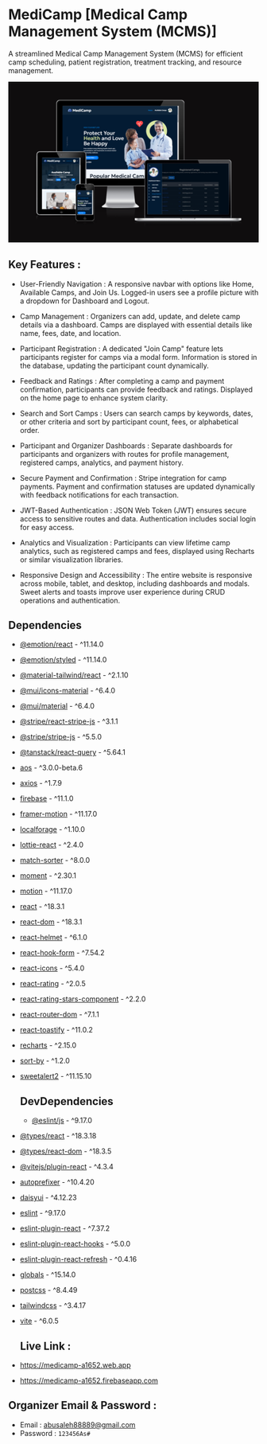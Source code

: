 # MediCamp [Medical Camp Management System (MCMS)]

A streamlined Medical Camp Management System (MCMS) for efficient camp scheduling, patient registration, treatment tracking, and resource management.




![Alt text](https://github.com/abusaleh123/MediCamp-Client/blob/5b8c10e2681e94c76d8ee60b50c762aa3528fe8d/Screenshot%202025-01-30%20080752.png)



## Key Features :

- User-Friendly Navigation : 
A responsive navbar with options like Home, Available Camps, and Join Us. Logged-in users see a profile picture with a dropdown for Dashboard and Logout.
-  Camp Management :
Organizers can add, update, and delete camp details via a dashboard. Camps are displayed with essential details like name, fees, date, and location.
- Participant Registration :
A dedicated "Join Camp" feature lets participants register for camps via a modal form. Information is stored in the database, updating the participant count dynamically.

- Feedback and Ratings :
After completing a camp and payment confirmation, participants can provide feedback and ratings. Displayed on the home page to enhance system clarity.

- Search and Sort Camps :
Users can search camps by keywords, dates, or other criteria and sort by participant count, fees, or alphabetical order.

- Participant and Organizer Dashboards :
Separate dashboards for participants and organizers with routes for profile management, registered camps, analytics, and payment history.

- Secure Payment and Confirmation :
Stripe integration for camp payments. Payment and confirmation statuses are updated dynamically with feedback notifications for each transaction.

- JWT-Based Authentication :
JSON Web Token (JWT) ensures secure access to sensitive routes and data. Authentication includes social login for easy access.

- Analytics and Visualization :
Participants can view lifetime camp analytics, such as registered camps and fees, displayed using Recharts or similar visualization libraries.

- Responsive Design and Accessibility :
The entire website is responsive across mobile, tablet, and desktop, including dashboards and modals. Sweet alerts and toasts improve user experience during CRUD operations and authentication.


## Dependencies


- [@emotion/react](https://www.npmjs.com/package/@emotion/react) - ^11.14.0
- [@emotion/styled](https://www.npmjs.com/package/@emotion/styled) - ^11.14.0
- [@material-tailwind/react](https://www.npmjs.com/package/@material-tailwind/react) - ^2.1.10
- [@mui/icons-material](https://www.npmjs.com/package/@mui/icons-material) - ^6.4.0
- [@mui/material](https://www.npmjs.com/package/@mui/material) - ^6.4.0
- [@stripe/react-stripe-js](https://www.npmjs.com/package/@stripe/react-stripe-js) - ^3.1.1
- [@stripe/stripe-js](https://www.npmjs.com/package/@stripe/stripe-js) - ^5.5.0
- [@tanstack/react-query](https://www.npmjs.com/package/@tanstack/react-query) - ^5.64.1
- [aos](https://www.npmjs.com/package/aos) - ^3.0.0-beta.6
- [axios](https://www.npmjs.com/package/axios) - ^1.7.9
- [firebase](https://www.npmjs.com/package/firebase) - ^11.1.0
- [framer-motion](https://www.npmjs.com/package/framer-motion) - ^11.17.0
- [localforage](https://www.npmjs.com/package/localforage) - ^1.10.0
- [lottie-react](https://www.npmjs.com/package/lottie-react) - ^2.4.0
- [match-sorter](https://www.npmjs.com/package/match-sorter) - ^8.0.0
- [moment](https://www.npmjs.com/package/moment) - ^2.30.1
- [motion](https://www.npmjs.com/package/motion) - ^11.17.0
- [react](https://www.npmjs.com/package/react) - ^18.3.1
- [react-dom](https://www.npmjs.com/package/react-dom) - ^18.3.1
- [react-helmet](https://www.npmjs.com/package/react-helmet) - ^6.1.0
- [react-hook-form](https://www.npmjs.com/package/react-hook-form) - ^7.54.2
- [react-icons](https://www.npmjs.com/package/react-icons) - ^5.4.0
- [react-rating](https://www.npmjs.com/package/react-rating) - ^2.0.5
- [react-rating-stars-component](https://www.npmjs.com/package/react-rating-stars-component) - ^2.2.0
- [react-router-dom](https://www.npmjs.com/package/react-router-dom) - ^7.1.1
- [react-toastify](https://www.npmjs.com/package/react-toastify) - ^11.0.2
- [recharts](https://www.npmjs.com/package/recharts) - ^2.15.0
- [sort-by](https://www.npmjs.com/package/sort-by) - ^1.2.0
- [sweetalert2](https://www.npmjs.com/package/sweetalert2) - ^11.15.10


  ## DevDependencies

   - [@eslint/js](https://www.npmjs.com/package/@eslint/js) - ^9.17.0
- [@types/react](https://www.npmjs.com/package/@types/react) - ^18.3.18
- [@types/react-dom](https://www.npmjs.com/package/@types/react-dom) - ^18.3.5
- [@vitejs/plugin-react](https://www.npmjs.com/package/@vitejs/plugin-react) - ^4.3.4
- [autoprefixer](https://www.npmjs.com/package/autoprefixer) - ^10.4.20
- [daisyui](https://www.npmjs.com/package/daisyui) - ^4.12.23
- [eslint](https://www.npmjs.com/package/eslint) - ^9.17.0
- [eslint-plugin-react](https://www.npmjs.com/package/eslint-plugin-react) - ^7.37.2
- [eslint-plugin-react-hooks](https://www.npmjs.com/package/eslint-plugin-react-hooks) - ^5.0.0
- [eslint-plugin-react-refresh](https://www.npmjs.com/package/eslint-plugin-react-refresh) - ^0.4.16
- [globals](https://www.npmjs.com/package/globals) - ^15.14.0
- [postcss](https://www.npmjs.com/package/postcss) - ^8.4.49
- [tailwindcss](https://www.npmjs.com/package/tailwindcss) - ^3.4.17
- [vite](https://www.npmjs.com/package/vite) - ^6.0.5



  ## Live Link : 

- https://medicamp-a1652.web.app
- https://medicamp-a1652.firebaseapp.com

## Organizer Email & Password : 
- Email : abusaleh88889@gmail.com
- Password : `123456As#`
